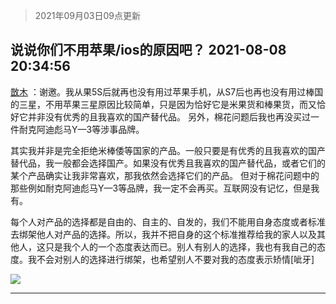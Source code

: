 > 2021年09月03日09点更新
<link rel="stylesheet" href="https://cdn.jsdelivr.net/gh/taotie6/sampleJSON@main/css/photo_show.css">


 ## 说说你们不用苹果/ios的原因吧？ 2021-08-08 20:34:56

 [㪚木](https://www.coolapk.com/feed/29016574?shareKey=NTliOThjY2JjNzJmNjEzMTc4Mjk~) ：谢邀。我从果5S后就再也没有用过苹果手机，从S7后也再也没有用过棒国的三星，不用苹果三星原因比较简单，只是因为恰好它是米果货和棒果货，而又恰好它并非没有优秀的且我喜欢的国产替代品。
另外，棉花问题后我也再没买过一件耐克阿迪彪马Y—3等涉事品牌。<!--break-->

其实我并非是完全拒绝米棒倭等国家的产品。一般只要是有优秀的且我喜欢的国产替代品，我一般都会选择国产。如果没有优秀且我喜欢的国产替代品，或者它们的某个产品确实让我非常喜欢，那我依然会选择它们的产品。
但对于棉花问题中的那些例如耐克阿迪彪马Y—3等品牌，我一定不会再买。互联网没有记忆，但是我有。

每个人对产品的选择都是自由的、自主的、自发的，我们不能用自身态度或者标准去绑架他人对产品的选择。所以，我并不把自身的这个标准推荐给我的家人以及其他人，这只是我个人的一个态度表达而已。别人有别人的选择，我也有我自己的态度。我不会对别人的选择进行绑架，也希望别人不要对我的态度表示矫情[呲牙] 

<div class="album">
<img class="img-item" src="http://image.coolapk.com/feed/2019/0507/23/1081091_4641_7984@400x217.gif" />
</div>

 ------- 

